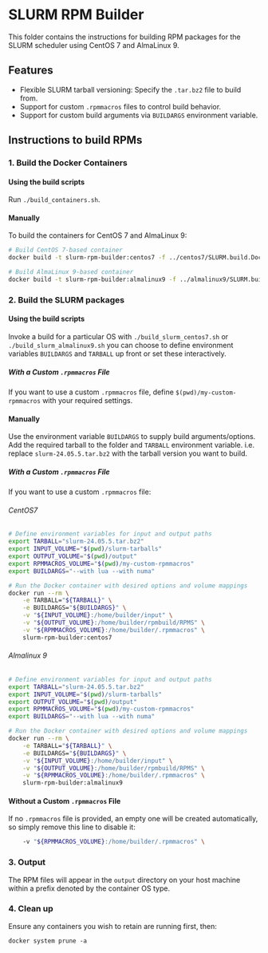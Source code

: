 # SLURM RPM Builder

This folder contains the instructions for building RPM packages for the SLURM scheduler using CentOS 7 and AlmaLinux 9.

## Features
- Flexible SLURM tarball versioning: Specify the `.tar.bz2` file to build from.
- Support for custom `.rpmmacros` files to control build behavior.
- Support for custom build arguments via ``BUILDARGS`` environment variable.

## Instructions to build RPMs

### 1. Build the Docker Containers

#### Using the build scripts

Run ``./build_containers.sh``.

#### Manually

To build the containers for CentOS 7 and AlmaLinux 9:

```bash
# Build CentOS 7-based container
docker build -t slurm-rpm-builder:centos7 -f ../centos7/SLURM.build.Dockerfile.centos7.9 ..

# Build AlmaLinux 9-based container
docker build -t slurm-rpm-builder:almalinux9 -f ../almalinux9/SLURM.build.Dockerfile.almalinux9 ..
```

### 2. Build the SLURM packages

#### Using the build scripts

Invoke a build for a particular OS with ``./build_slurm_centos7.sh`` or ``./build_slurm_almalinux9.sh`` you can choose to define environment variables ``BUILDARGS`` and ``TARBALL`` up front or set these interactively.

##### With a Custom `.rpmmacros` File
If you want to use a custom `.rpmmacros` file, define ``$(pwd)/my-custom-rpmmacros`` with your required settings.

#### Manually

Use the environment variable ``BUILDARGS`` to supply build arguments/options. Add the required tarball to the folder and ``TARBALL`` environment variable. i.e. replace `slurm-24.05.5.tar.bz2` with the tarball version you want to build.

##### With a Custom `.rpmmacros` File
If you want to use a custom `.rpmmacros` file:

###### CentOS7

```bash
# Define environment variables for input and output paths
export TARBALL="slurm-24.05.5.tar.bz2"
export INPUT_VOLUME="$(pwd)/slurm-tarballs"
export OUTPUT_VOLUME="$(pwd)/output"
export RPMMACROS_VOLUME="$(pwd)/my-custom-rpmmacros"
export BUILDARGS="--with lua --with numa"

# Run the Docker container with desired options and volume mappings
docker run --rm \
    -e TARBALL="${TARBALL}" \
    -e BUILDARGS="${BUILDARGS}" \
    -v "${INPUT_VOLUME}:/home/builder/input" \
    -v "${OUTPUT_VOLUME}:/home/builder/rpmbuild/RPMS" \
    -v "${RPMMACROS_VOLUME}:/home/builder/.rpmmacros" \
    slurm-rpm-builder:centos7
```

###### Almalinux 9

```bash
# Define environment variables for input and output paths
export TARBALL="slurm-24.05.5.tar.bz2"
export INPUT_VOLUME="$(pwd)/slurm-tarballs"
export OUTPUT_VOLUME="$(pwd)/output"
export RPMMACROS_VOLUME="$(pwd)/my-custom-rpmmacros"
export BUILDARGS="--with lua --with numa"

# Run the Docker container with desired options and volume mappings
docker run --rm \
    -e TARBALL="${TARBALL}" \
    -e BUILDARGS="${BUILDARGS}" \
    -v "${INPUT_VOLUME}:/home/builder/input" \
    -v "${OUTPUT_VOLUME}:/home/builder/rpmbuild/RPMS" \
    -v "${RPMMACROS_VOLUME}:/home/builder/.rpmmacros" \
    slurm-rpm-builder:almalinux9
```

#### Without a Custom `.rpmmacros` File
If no `.rpmmacros` file is provided, an empty one will be created automatically, so simply remove this line to disable it:

```bash
    -v "${RPMMACROS_VOLUME}:/home/builder/.rpmmacros" \
```

### 3. Output
The RPM files will appear in the `output` directory on your host machine within a prefix denoted by the container OS type.

### 4. Clean up

Ensure any containers you wish to retain are running first, then:

``docker system prune -a`` 




